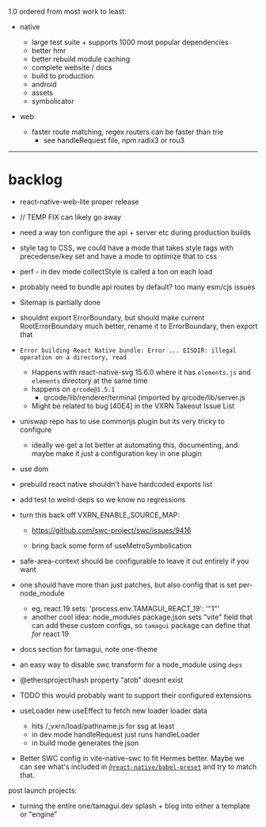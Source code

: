 1.0 ordered from most work to least:

  - native
    - large test suite + supports 1000 most popular dependencies
    - better hmr
    - better rebuild module caching
    - complete website / docs
    - build to production
    - android
    - assets
    - symbolicator

  - web
    - faster route matching, regex routers can be faster than trie
      - see handleRequest file, npm radix3 or rou3

---

# backlog

- react-native-web-lite proper release
- // TEMP FIX can likely go away

- need a way ton configure the api + server etc during production builds

- style tag to CSS, we could have a mode that takes style tags with precedense/key set and have a mode to optimize that to css

- perf - in dev mode collectStyle is called a ton on each load

- probably need to bundle api routes by default? too many esm/cjs issues

- Sitemap is partially done

- shouldnt export ErrorBoundary, but should make current RootErrorBoundary much better, rename it to ErrorBoundary, then export that

- `Error building React Native bundle: Error ... EISDIR: illegal operation on a directory, read`
  - Happens with react-native-svg 15.6.0 where it has `elements.js` and `elements` directory at the same time
  - happens on `qrcode@1.5.1`
    - qrcode/lib/renderer/terminal (imported by qrcode/lib/server.js
  - Might be related to bug [40E4] in the VXRN Takeout Issue List

- uniswap repo has to use commonjs plugin but its very tricky to configure
  - ideally we get a lot better at automating this, documenting, and maybe make it just a configuration key in one plugin

- use dom

- prebuild react native shouldn't have hardcoded exports list

- add test to weird-deps so we know no regressions

- turn this back off VXRN_ENABLE_SOURCE_MAP:
  - https://github.com/swc-project/swc/issues/9416

  - bring back some form of useMetroSymbolication
- safe-area-context should be configurable to leave it out entirely if you want

- one should have more than just patches, but also config that is set per-node_module
  - eg, react 19 sets: 'process.env.TAMAGUI_REACT_19': '"1"'
  - another cool idea: node_modules package.json sets "vite" field that can add these custom configs, so `tamagui` package can define that *for* react 19

- docs section for tamagui, note one-theme

- an easy way to disable swc transform for a node_module using `deps`

- @ethersproject/hash property "atob" doesnt exist

- TODO this would probably want to support their configured extensions

- useLoader new useEffect to fetch new loader loader data
  - hits /_vxrn/load/pathname.js for ssg at least
  - in dev mode handleRequest just runs handleLoader
  - in build mode generates the json

- Better SWC config in vite-native-swc to fit Hermes better. Maybe we can see what's included in [`@react-native/babel-preset`](https://github.com/facebook/react-native/tree/main/packages/react-native-babel-preset) and try to match that.

post launch projects:

- turning the entire one/tamagui.dev splash + blog into either a template or "engine"
